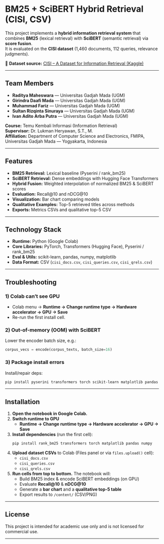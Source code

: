 # BM25 + SciBERT Hybrid Retrieval (CISI, CSV)

This project implements a **hybrid information retrieval system** that combines **BM25** (lexical retrieval) with **SciBERT** (semantic retrieval) via **score fusion**.  
It is evaluated on the **CISI dataset** (1,460 documents, 112 queries, relevance judgments).

📂 **Dataset source:** [CISI – A Dataset for Information Retrieval (Kaggle)](https://www.kaggle.com/datasets/dmaso01dsta/cisi-a-dataset-for-information-retrieval)

---

## Team Members
- **Raditya Maheswara** — Universitas Gadjah Mada (UGM)  
- **Girindra Daafi Mada** — Universitas Gadjah Mada (UGM)  
- **Muhammad Fariz** — Universitas Gadjah Mada (UGM)  
- **Sultan Rizqinta Sinuraya** — Universitas Gadjah Mada (UGM)  
- **Ivan Adito Arba Putra** — Universitas Gadjah Mada (UGM)

**Course:** Temu Kembali Informasi (Information Retrieval)  
**Supervisor:** Dr. Lukman Heryawan, S.T., M.  
**Affiliation:** Department of Computer Science and Electronics, FMIPA, Universitas Gadjah Mada — Yogyakarta, Indonesia

---

## Features
- **BM25 Retrieval:** Lexical baseline (Pyserini / rank_bm25)
- **SciBERT Retrieval:** Dense embeddings with Hugging Face Transformers
- **Hybrid Fusion:** Weighted interpolation of normalized BM25 & SciBERT scores
- **Evaluation:** Recall@10 and nDCG@10
- **Visualization:** Bar chart comparing models
- **Qualitative Examples:** Top-5 retrieved titles across methods
- **Exports:** Metrics CSVs and qualitative top-5 CSV

---

## Technology Stack
- **Runtime:** Python (Google Colab)
- **Core Libraries:** PyTorch, Transformers (Hugging Face), Pyserini / rank_bm25
- **Eval & Utils:** scikit-learn, pandas, numpy, matplotlib
- **Data Format:** CSV (`cisi_docs.csv`, `cisi_queries.csv`, `cisi_qrels.csv`)

---

## Troubleshooting

### 1) Colab can’t see GPU
- Colab menu → **Runtime → Change runtime type → Hardware accelerator → GPU → Save**  
- Re-run the first install cell.

### 2) Out-of-memory (OOM) with SciBERT
Lower the encoder batch size, e.g.:
```python
corpus_vecs = encode(corpus_texts, batch_size=16)
```

### 3) Package install errors
Install/repair deps:
```bash
pip install pyserini transformers torch scikit-learn matplotlib pandas numpy
```

---

## Installation

1. **Open the notebook in Google Colab.**
2. **Switch runtime to GPU**  
   - **Runtime → Change runtime type → Hardware accelerator → GPU → Save**
3. **Install dependencies** (run the first cell):
   ```bash
   pip install rank_bm25 transformers torch matplotlib pandas numpy
   ```
4. **Upload dataset CSVs** to Colab (Files panel or via `files.upload()` cell):
   - `cisi_docs.csv`
   - `cisi_queries.csv`
   - `cisi_qrels.csv`
5. **Run cells from top to bottom.** The notebook will:
   - Build BM25 index & encode SciBERT embeddings (on GPU)
   - Evaluate **Recall@10** & **nDCG@10**
   - Generate a **bar chart** and a **qualitative top-5 table**
   - Export results to `/content/` (CSV/PNG)


---


## License
This project is intended for academic use only and is not licensed for commercial use.

---
